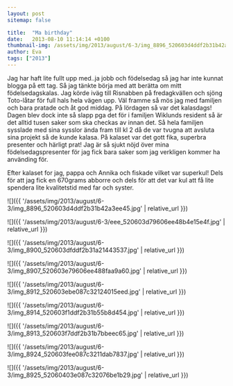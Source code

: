 ```yaml
---
layout: post
sitemap: false

title:  "Ma birthday"
date:   2013-08-10 11:14:14 +0100
thumbnail-img: /assets/img/2013/august/6-3/img_8896_520603d4ddf2b31b42a3ee45.jpg
author: Eva
tags: ["2013"]
---
```


Jag har haft lite fullt upp med..ja jobb och födelsedag så jag har inte kunnat blogga på ett tag. Så jag tänkte börja med att berätta om mitt födelsedagskalas. Jag körde iväg till Risnabben på fredagkvällen och sjöng Toto-låtar för full hals hela vägen upp. Väl framme så mös jag med familjen och bara pratade och åt god middag. På lördagen så var det kalasdags! Dagen blev dock inte så slapp pga det för i familjen Wiklunds resident så är det alltid tusen saker som ska checkas av innan det. Så hela familjen sysslade med sina sysslor ända fram till kl 2 då de var tvugna att avsluta sina projekt så de kunde kalasa. På kalaset var det gott fika, superbra presenter och härligt prat! Jag är så sjukt nöjd över mina födelsedagspresenter för jag fick bara saker som jag verkligen kommer ha använding för. 




Efter kalaset for jag, pappa och Annika och fiskade vilket var superkul! Dels för att jag fick en 670grams abborre och dels för att det var kul att få lite spendera lite kvalitetstid med far och syster.

![]({{ '/assets/img/2013/august/6-3/img_8896_520603d4ddf2b31b42a3ee45.jpg'  | relative_url }})

![]({{ '/assets/img/2013/august/6-3/eee_520603d79606ee48b4e15e4f.jpg'  | relative_url }})

![]({{ '/assets/img/2013/august/6-3/img_8900_520603dfddf2b31a21443537.jpg'  | relative_url }})

![]({{ '/assets/img/2013/august/6-3/img_8907_520603e79606ee488faa9a60.jpg'  | relative_url }})

![]({{ '/assets/img/2013/august/6-3/img_8912_520603ebe087c32124015eed.jpg'  | relative_url }})

![]({{ '/assets/img/2013/august/6-3/img_8914_520603f1ddf2b31b55b8d454.jpg'  | relative_url }})

![]({{ '/assets/img/2013/august/6-3/img_8913_520603f7ddf2b31b7bbeec65.jpg'  | relative_url }})

![]({{ '/assets/img/2013/august/6-3/img_8924_520603fee087c3211dab7837.jpg'  | relative_url }})

![]({{ '/assets/img/2013/august/6-3/img_8925_52060403e087c32076be1b29.jpg'  | relative_url }})

